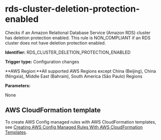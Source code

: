 # rds\-cluster\-deletion\-protection\-enabled<a name="rds-cluster-deletion-protection-enabled"></a>

Checks if an Amazon Relational Database Service \(Amazon RDS\) cluster has deletion protection enabled\. This rule is NON\_COMPLIANT if an RDS cluster does not have deletion protection enabled\.

**Identifier:** RDS\_CLUSTER\_DELETION\_PROTECTION\_ENABLED

**Trigger type:** Configuration changes

**AWS Region:**All supported AWS Regions except China \(Beijing\), China \(Ningxia\), Middle East \(Bahrain\), South America \(São Paulo\) Regions

**Parameters:**

None  

## AWS CloudFormation template<a name="w24aac11c29c17d251c15"></a>

To create AWS Config managed rules with AWS CloudFormation templates, see [Creating AWS Config Managed Rules With AWS CloudFormation Templates](aws-config-managed-rules-cloudformation-templates.md)\.
